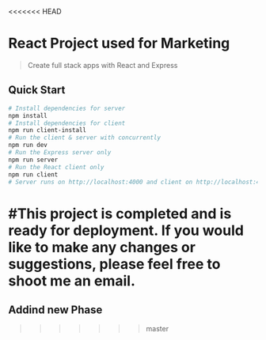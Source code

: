 <<<<<<< HEAD
# React Project used for Marketing

> Create full stack apps with React and Express
## Quick Start

``` bash
# Install dependencies for server
npm install
# Install dependencies for client
npm run client-install
# Run the client & server with concurrently
npm run dev
# Run the Express server only
npm run server
# Run the React client only
npm run client
# Server runs on http://localhost:4000 and client on http://localhost:4000
```
#This project is completed and is ready for deployment. If you would like to make any changes or suggestions, please feel free to shoot me an email.
=======
## Addind new Phase
>>>>>>> master
